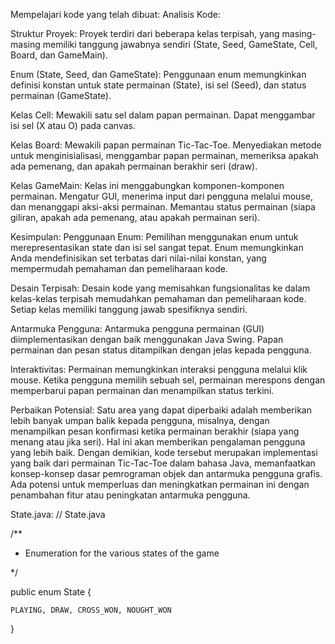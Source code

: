 
Mempelajari kode yang telah dibuat:
Analisis Kode:

Struktur Proyek:
Proyek terdiri dari beberapa kelas terpisah, yang masing-masing memiliki tanggung jawabnya sendiri (State, Seed, GameState, Cell, Board, dan GameMain).

Enum (State, Seed, dan GameState):
Penggunaan enum memungkinkan definisi konstan untuk state permainan (State), isi sel (Seed), dan status permainan (GameState).

Kelas Cell:
Mewakili satu sel dalam papan permainan.
Dapat menggambar isi sel (X atau O) pada canvas.

Kelas Board:
Mewakili papan permainan Tic-Tac-Toe.
Menyediakan metode untuk menginisialisasi, menggambar papan permainan, memeriksa apakah ada pemenang, dan apakah permainan berakhir seri (draw).

Kelas GameMain:
Kelas ini menggabungkan komponen-komponen permainan.
Mengatur GUI, menerima input dari pengguna melalui mouse, dan menanggapi aksi-aksi permainan.
Memantau status permainan (siapa giliran, apakah ada pemenang, atau apakah permainan seri).


Kesimpulan:
Penggunaan Enum:
Pemilihan menggunakan enum untuk merepresentasikan state dan isi sel sangat tepat. Enum memungkinkan Anda mendefinisikan set terbatas dari nilai-nilai konstan, yang mempermudah pemahaman dan pemeliharaan kode.

Desain Terpisah:
Desain kode yang memisahkan fungsionalitas ke dalam kelas-kelas terpisah memudahkan pemahaman dan pemeliharaan kode. Setiap kelas memiliki tanggung jawab spesifiknya sendiri.

Antarmuka Pengguna:
Antarmuka pengguna permainan (GUI) diimplementasikan dengan baik menggunakan Java Swing. Papan permainan dan pesan status ditampilkan dengan jelas kepada pengguna.

Interaktivitas:
Permainan memungkinkan interaksi pengguna melalui klik mouse. Ketika pengguna memilih sebuah sel, permainan merespons dengan memperbarui papan permainan dan menampilkan status terkini.

Perbaikan Potensial:
Satu area yang dapat diperbaiki adalah memberikan lebih banyak umpan balik kepada pengguna, misalnya, dengan menampilkan pesan konfirmasi ketika permainan berakhir (siapa yang menang atau jika seri). Hal ini akan memberikan pengalaman pengguna yang lebih baik.
Dengan demikian, kode tersebut merupakan implementasi yang baik dari permainan Tic-Tac-Toe dalam bahasa Java, memanfaatkan konsep-konsep dasar pemrograman objek dan antarmuka pengguna grafis. Ada potensi untuk memperluas dan meningkatkan permainan ini dengan penambahan fitur atau peningkatan antarmuka pengguna.

State.java:
// State.java



/**

 * Enumeration for the various states of the game

 */

public enum State {

    PLAYING, DRAW, CROSS_WON, NOUGHT_WON

}
